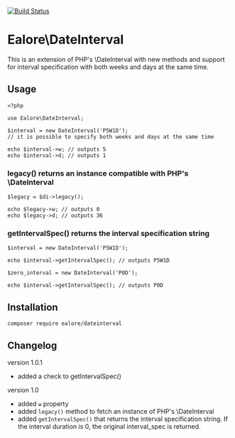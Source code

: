 [![Build Status](https://travis-ci.org/Ealore/DateInterval.svg?branch=master)](https://travis-ci.org/Ealore/DateInterval)

# Ealore\DateInterval

This is an extension of PHP's \DateInterval with new methods and support for interval specification with both weeks and days at the same time.

## Usage

	<?php

	use Ealore\DateInterval;

	$interval = new DateInterval('P5W1D');
	// it is possible to specify both weeks and days at the same time

	echo $interval->w; // outputs 5
	echo $interval->d; // outputs 1

### legacy() returns an instance compatible with PHP's \DateInterval

	$legacy = $di->legacy();

	echo $legacy->w; // outputs 0
	echo $legacy->d; // outputs 36

### getIntervalSpec() returns the interval specification string

    $interval = new DateInterval('P5W1D');

    echo $interval->getIntervalSpec(); // outputs P5W1D

    $zero_interval = new DateInterval('P0D');

    echo $interval->getIntervalSpec(); // outputs P0D

## Installation

    composer require ealore/dateinterval

## Changelog

version 1.0.1
- added a check to getIntervalSpec()

version 1.0

- added `w` property
- added `legacy()` method to fetch an instance of PHP's \DateInterval
- added `getIntervalSpec()` that returns the interval specification string. If the interval duration is 0, the original interval_spec is returned.
